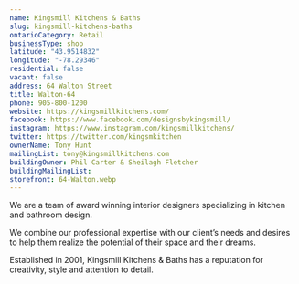 ```yaml
---
name: Kingsmill Kitchens & Baths
slug: kingsmill-kitchens-baths
ontarioCategory: Retail
businessType: shop
latitude: "43.9514832"
longitude: "-78.29346"
residential: false
vacant: false
address: 64 Walton Street
title: Walton-64
phone: 905-800-1200
website: https://kingsmillkitchens.com/
facebook: https://www.facebook.com/designsbykingsmill/
instagram: https://www.instagram.com/kingsmillkitchens/
twitter: https://twitter.com/kingsmkitchen
ownerName: Tony Hunt
mailingList: tony@kingsmillkitchens.com
buildingOwner: Phil Carter & Sheilagh Fletcher
buildingMailingList:
storefront: 64-Walton.webp
---
```


We are a team of award winning interior designers specializing in kitchen and bathroom design.

We combine our professional expertise with our client’s needs and desires to help them realize the potential of their
space and their dreams.

Established in 2001, Kingsmill Kitchens & Baths has a reputation for creativity, style and attention to detail.

